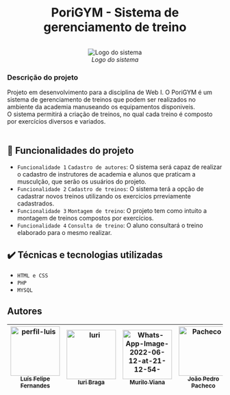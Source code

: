 <h1 align="center"> PoriGYM - Sistema de gerenciamento de treino </h1>
<img scr= "https://www.imagemhost.com.br/images/2022/06/12/Logo.png">
<p align="center">
        <img src="https://i.imgur.com/y9Cw0iU.png" alt= "Logo do sistema" > <br>
        <i>Logo do sistema</i>
</p>

<h3>Descrição do projeto</h3>
Projeto em desenvolvimento para a disciplina de Web I. O PoriGYM é um sistema de gerenciamento de treinos que podem ser realizados no ambiente da academia manuseando os equipamentos disponiveis. <br>
O sistema permitirá a criação de treinos, no qual cada treino é composto por exercícios diversos e variados.<br>
    <img scr= "https://cdn.pixabay.com/photo/2016/10/11/01/58/woman-1730325__340.jpg" />
    <img scr= "https://cdn.pixabay.com/photo/2012/04/13/15/02/gym-32740__340.png"     /> 
<h4 align="center"> 
</h4>

## :hammer: Funcionalidades do projeto

- `Funcionalidade 1` `Cadastro de autores`: O sistema será capaz de realizar o cadastro de instrutores de academia e alunos que praticam a musculção, que serão os usuários do projeto. 
- `Funcionalidade 2` `Cadastro de treinos`: O sistema terá a opção de cadastrar novos treinos utilizando os exercicios prreviamente cadastrados.
- `Funcionalidade 3` `Montagem de treino`: O projeto tem como intuito a montagem de treinos compostos por exercícios.
- `Funcionalidade 4` `Consulta de treino`: O aluno consultará o treino elaborado para o mesmo realizar.

## ✔️ Técnicas e tecnologias utilizadas

- ``HTML e CSS``
- ``PHP``
- ``MYSQL``


## Autores

| [<img src= "https://i.ibb.co/1ZZbzb1/perfil-insta.jpg" alt="perfil-luis" border="0" width="115" ><br><sub>Luís Felipe Fernandes</sub>](https://github.com/fernandes-luis) |  [<img src="https://i.ibb.co/vjh3ZzT/Whats-App-Image-2022-06-12-at-21-12-53-1.jpg" alt="Iuri" border="0" width=115><br><sub>Iuri Braga</sub>](https://github.com/iuri-bsilva) |  [<img src="https://i.ibb.co/TcLc0pZ/Whats-App-Image-2022-06-12-at-21-12-54-1.jpg" alt="Whats-App-Image-2022-06-12-at-21-12-54-" alt="Murilo" border="0" width=115><br><sub> Murilo Viana </sub>](https://github.com/Murilo763) | [<img src= "https://i.ibb.co/48wPzXS/Whats-App-Image-2022-06-12-at-21-12-53.jpg" alt="Pacheco" border="0"  width="115"><br><sub>João Pedro Pacheco</sub>](https://github.com/pachecogbi) | [<img src= "https://i.ibb.co/Y7RQCkL/Whats-App-Image-2022-06-12-at-21-12-54.jpg" alt="Lucas" border="0" width=115><br><sub>Lucas Macena</sub>](https://github.com/Lucas-MSF) |
| :---: | :---: | :---: | :---: | :---: | 
